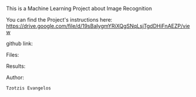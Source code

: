 This is a Machine Learning Project about Image Recognition

You can find the Project's instructions here: https://drive.google.com/file/d/19sBaIygmYRiXQgSNqLsjTgdDHiFnAEZP/view

github link: 

Files:

Results:



Author:

    Tzotzis Evangelos

